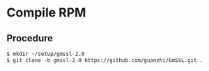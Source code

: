 # Compile RPM

## Procedure
```markdown
$ mkdir ~/setup/gmssl-2.0
$ git clone -b gmssl-2.0 https://github.com/guanzhi/GmSSL.git .

```
